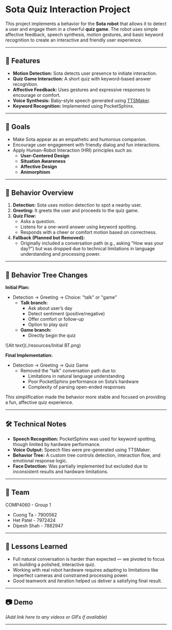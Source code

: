 # Sota Quiz Interaction Project

This project implements a behavior for the **Sota robot** that allows it to detect a user and engage them in a cheerful **quiz game**. The robot uses simple affective feedback, speech synthesis, motion gestures, and basic keyword recognition to create an interactive and friendly user experience.

---

## 👾 Features

- **Motion Detection:** Sota detects user presence to initiate interaction.
- **Quiz Game Interaction:** A short quiz with keyword-based answer recognition.
- **Affective Feedback:** Uses gestures and expressive responses to encourage or comfort.
- **Voice Synthesis:** Baby-style speech generated using [TTSMaker](https://ttsmaker.com/).
- **Keyword Recognition:** Implemented using PocketSphinx.

---

## 🎯 Goals

- Make Sota appear as an empathetic and humorous companion.
- Encourage user engagement with friendly dialog and fun interactions.
- Apply Human-Robot Interaction (HRI) principles such as:
  - **User-Centered Design**
  - **Situation Awareness**
  - **Affective Design**
  - **Animorphism**

---

## 🧠 Behavior Overview

1. **Detection:** Sota uses motion detection to spot a nearby user.
2. **Greeting:** It greets the user and proceeds to the quiz game.
3. **Quiz Flow:**
   - Asks a question.
   - Listens for a one-word answer using keyword spotting.
   - Responds with a cheer or comfort motion based on correctness.
4. **Fallback (Planned but Removed):**
   - Originally included a conversation path (e.g., asking “How was your day?”) but was dropped due to technical limitations in language understanding and processing power.

---

## 🌲 Behavior Tree Changes

**Initial Plan:**
- Detection → Greeting → Choice: "talk" or "game"
  - **Talk branch:**
    - Ask about user’s day
    - Detect sentiment (positive/negative)
    - Offer comfort or follow-up
    - Option to play quiz
  - **Game branch:**
    - Directly begin the quiz
      
![Alt text](./resources/Initial BT.png)

**Final Implementation:**
- Detection → Greeting → Quiz Game
  - Removed the "talk" conversation path due to:
    - Limitations in natural language understanding
    - Poor PocketSphinx performance on Sota’s hardware
    - Complexity of parsing open-ended responses

This simplification made the behavior more stable and focused on providing a fun, affective quiz experience.

---

## 🛠️ Technical Notes

- **Speech Recognition:** PocketSphinx was used for keyword spotting, though limited by hardware performance.
- **Voice Output:** Speech files were pre-generated using TTSMaker.
- **Behavior Tree:** A custom tree controls detection, interaction flow, and emotional response logic.
- **Face Detection:** Was partially implemented but excluded due to inconsistent results and hardware limitations.

---

## 🤝 Team

COMP4060 - Group 1

- Cuong Ta - 7900562
- Het Patel - 7972424
- Dipesh Shah - 7882947

---

## 📌 Lessons Learned

- Full natural conversation is harder than expected — we pivoted to focus on building a polished, interactive quiz.
- Working with real robot hardware requires adapting to limitations like imperfect cameras and constrained processing power.
- Good teamwork and iteration helped us deliver a satisfying final result.

---

## 📷 Demo

*(Add link here to any videos or GIFs if available)*

---
